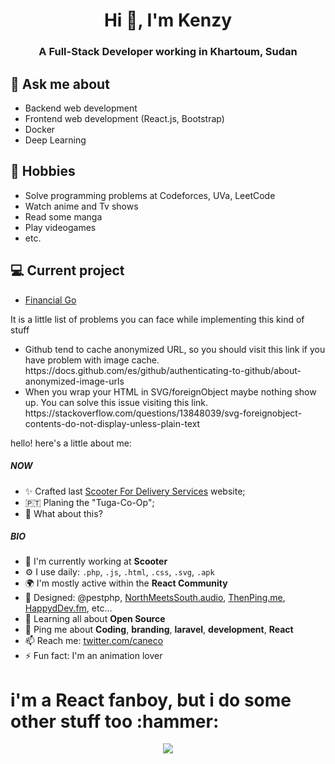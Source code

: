 <h1 align="center">Hi 👋, I'm Kenzy</h1>
<h3 align="center">A Full-Stack Developer working in Khartoum, Sudan</h3>

## 💬 Ask me about
- Backend web development
- Frontend web development (React.js, Bootstrap)
- Docker
- Deep Learning

## 📅 Hobbies
- Solve programming problems at Codeforces, UVa, LeetCode
- Watch anime and Tv shows
- Read some manga
- Play videogames
- etc.

## 💻 Current project
- [Financial Go](https://github.com/Jvillegasd/FinancialGo)


<div id = "some_issues">
  <p>It is a little list of problems you can face while implementing this kind of stuff</p>
  <ul id = "problem_list">
    <li>
      Github tend to cache anonymized URL, so you should visit this link if you have problem with image cache.
      https://docs.github.com/es/github/authenticating-to-github/about-anonymized-image-urls
    </li>
    <li>
      When you wrap your HTML in SVG/foreignObject maybe nothing show up. You can solve this issue visiting this link.
      https://stackoverflow.com/questions/13848039/svg-foreignobject-contents-do-not-display-unless-plain-text
    </li>
  </ul>
</div> 




hello! here's a little about me:

<p></p>

##### NOW

- ✨ Crafted last [Scooter For Delivery Services](https://scootersd.com) website;
- 🇵🇹 Planing the "Tuga-Co-Op";
- 🍑 What about this?

##### BIO

- 🏢 I'm currently working at **Scooter**
- ⚙️ I use daily: `.php`, `.js`, `.html`, `.css`, `.svg`, `.apk`
- 🌍 I'm mostly active within the **React Community**
- 💅 Designed: @pestphp, [NorthMeetsSouth.audio](https://www.northmeetssouth.audio), [ThenPing.me](https://thenping.me), [HappydDev.fm](https://www.happydev.fm), etc…
- 🌱 Learning all about **Open Source**
- 💬 Ping me about **Coding**, **branding**, **laravel**, **development**, **React**
- 📫 Reach me: [twitter.com/caneco](https://twitter.com/caneco)
- ⚡️ Fun fact: I'm an animation lover


<h1>
  i'm a React fanboy, but i do some other stuff too :hammer:
</h1>

<p align="center">
  <img src="https://andyruwruw.vercel.app/api/skills">
</p>
